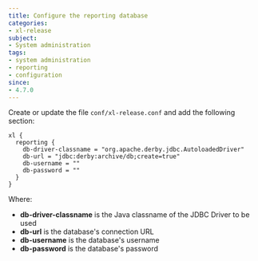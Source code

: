 ```yaml
---
title: Configure the reporting database
categories:
- xl-release
subject:
- System administration
tags:
- system administration
- reporting
- configuration
since:
- 4.7.0
---
```


Create or update the file `conf/xl-release.conf` and add the following section:

    xl {
      reporting {
        db-driver-classname = "org.apache.derby.jdbc.AutoloadedDriver"
        db-url = "jdbc:derby:archive/db;create=true"
        db-username = ""
        db-password = ""
      }
    }

Where:

* **db-driver-classname** is the Java classname of the JDBC Driver to be used
* **db-url** is the database's connection URL
* **db-username** is the database's username
* **db-password** is the database's password